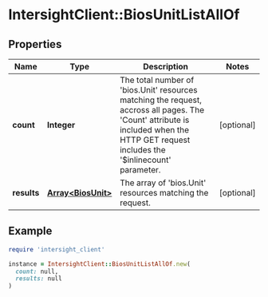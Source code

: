 # IntersightClient::BiosUnitListAllOf

## Properties

| Name | Type | Description | Notes |
| ---- | ---- | ----------- | ----- |
| **count** | **Integer** | The total number of &#39;bios.Unit&#39; resources matching the request, accross all pages. The &#39;Count&#39; attribute is included when the HTTP GET request includes the &#39;$inlinecount&#39; parameter. | [optional] |
| **results** | [**Array&lt;BiosUnit&gt;**](BiosUnit.md) | The array of &#39;bios.Unit&#39; resources matching the request. | [optional] |

## Example

```ruby
require 'intersight_client'

instance = IntersightClient::BiosUnitListAllOf.new(
  count: null,
  results: null
)
```

